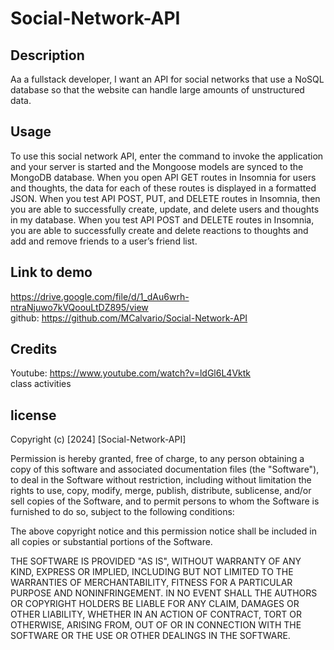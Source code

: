 # Social-Network-API

## Description
Aa a fullstack developer, I want an API for  social networks that use a NoSQL database so that the website can handle large amounts of unstructured data.

## Usage
To use this social network API, enter the command to invoke the application and your server is started and the Mongoose models are synced to the MongoDB database.  When you open API GET routes in Insomnia for users and thoughts, the data for each of these routes is displayed in a formatted JSON.  When you test API POST, PUT, and DELETE routes in Insomnia, then you are able to  successfully create, update, and delete users and thoughts in my database.  When you test API POST and DELETE routes in Insomnia, you are able to successfully create and delete reactions to thoughts and add and remove friends to a user’s friend list.

## Link to demo
https://drive.google.com/file/d/1_dAu6wrh-ntraNjuwo7kVQoouLtDZ895/view<br>
github: https://github.com/MCalvario/Social-Network-API<br>

## Credits
Youtube: https://www.youtube.com/watch?v=ldGl6L4Vktk<br>
class activities<br>


## license

Copyright (c) [2024] [Social-Network-API]

Permission is hereby granted, free of charge, to any person obtaining a copy
of this software and associated documentation files (the "Software"), to deal
in the Software without restriction, including without limitation the rights
to use, copy, modify, merge, publish, distribute, sublicense, and/or sell
copies of the Software, and to permit persons to whom the Software is
furnished to do so, subject to the following conditions:

The above copyright notice and this permission notice shall be included in all
copies or substantial portions of the Software.

THE SOFTWARE IS PROVIDED "AS IS", WITHOUT WARRANTY OF ANY KIND, EXPRESS OR
IMPLIED, INCLUDING BUT NOT LIMITED TO THE WARRANTIES OF MERCHANTABILITY,
FITNESS FOR A PARTICULAR PURPOSE AND NONINFRINGEMENT. IN NO EVENT SHALL THE
AUTHORS OR COPYRIGHT HOLDERS BE LIABLE FOR ANY CLAIM, DAMAGES OR OTHER
LIABILITY, WHETHER IN AN ACTION OF CONTRACT, TORT OR OTHERWISE, ARISING FROM,
OUT OF OR IN CONNECTION WITH THE SOFTWARE OR THE USE OR OTHER DEALINGS IN THE
SOFTWARE.